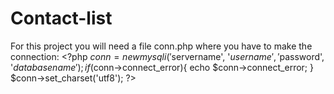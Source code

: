 # Contact-list
For this project you will need a file conn.php where you have to make the connection:  &lt;?php  $conn = new mysqli('$servername', '$username', '$password', '$databasename');  if($conn->connect_error){     echo $conn->connect_error; }  $conn->set_charset('utf8');  ?>
